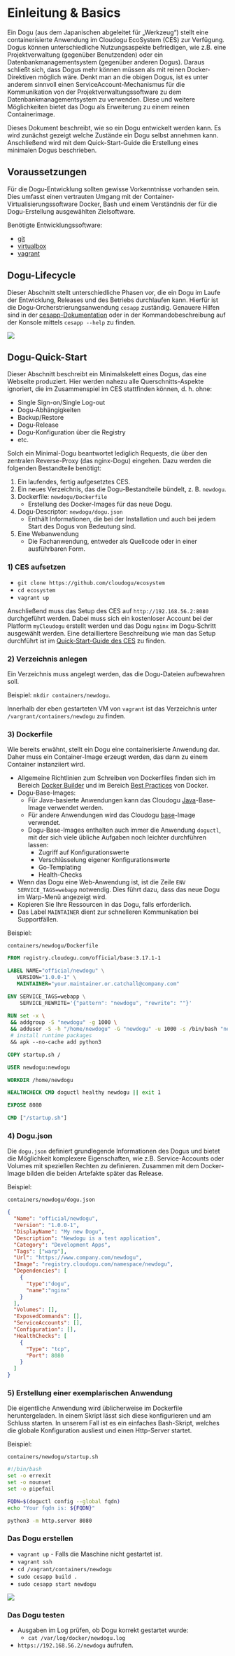 # Einleitung & Basics

Ein Dogu (aus dem Japanischen abgeleitet für „Werkzeug“) stellt eine containerisierte Anwendung im Cloudogu EcoSystem (CES) zur Verfügung.
Dogus können unterschiedliche Nutzungsaspekte befriedigen, wie z.B. eine Projektverwaltung (gegenüber Benutzenden) oder ein Datenbankmanagementsystem (gegenüber anderen Dogus).
Daraus schließt sich, dass Dogus mehr können müssen als mit reinen Docker-Direktiven möglich wäre. Denkt man an die obigen Dogus, ist es unter anderem sinnvoll einen ServiceAccount-Mechanismus für die Kommunikation von 
der Projektverwaltungssoftware zu dem Datenbankmanagementsystem zu verwenden. Diese und weitere Möglichkeiten bietet das Dogu als Erweiterung zu einem reinen Containerimage.

Dieses Dokument beschreibt, wie so ein Dogu entwickelt werden kann.
Es wird zunächst gezeigt welche Zustände ein Dogu selbst annehmen kann.
Anschließend wird mit dem Quick-Start-Guide
die Erstellung eines minimalen Dogus beschrieben.

## Voraussetzungen

Für die Dogu-Entwicklung sollten gewisse Vorkenntnisse vorhanden sein. 
Dies umfasst einen vertrauten Umgang mit der Container-Virtualisierungssoftware Docker, Bash und einem Verständnis der für die Dogu-Erstellung ausgewählten Zielsoftware.

Benötigte Entwicklungssoftware:
- [git](https://git-scm.com)
- [virtualbox](https://www.virtualbox.org)
- [vagrant](https://vagrantup.com)

## Dogu-Lifecycle

Dieser Abschnitt stellt unterschiedliche Phasen vor, die ein Dogu im Laufe der Entwicklung, Releases und des Betriebs durchlaufen kann.
Hierfür ist die Dogu-Orcherstrierungsanwendung `cesapp` zuständig.
Genauere Hilfen sind in der [cesapp-Dokumentation](https://docs.cloudogu.com/de/docs/system-components/cesapp/operations/detail/) oder in der Kommandobeschreibung auf der Konsole mittels `cesapp --help` zu finden.

<img src="./img/dogu-states.svg">

## Dogu-Quick-Start

Dieser Abschnitt beschreibt ein Minimalskelett eines Dogus, das eine Webseite produziert.
Hier werden nahezu alle Querschnitts-Aspekte ignoriert, die im Zusammenspiel im CES stattfinden können, d. h. ohne:
- Single Sign-on/Single Log-out
- Dogu-Abhängigkeiten
- Backup/Restore
- Dogu-Release
- Dogu-Konfiguration über die Registry
- etc.

Solch ein Minimal-Dogu beantwortet lediglich Requests, die über den zentralen Reverse-Proxy (das nginx-Dogu) eingehen.
Dazu werden die folgenden Bestandteile benötigt:

1. Ein laufendes, fertig aufgesetztes CES.
2. Ein neues Verzeichnis, das die Dogu-Bestandteile bündelt, z. B. `newdogu`.
3. Dockerfile: `newdogu/Dockerfile`
   - Erstellung des Docker-Images für das neue Dogu.
4. Dogu-Descriptor: `newdogu/dogu.json`
   - Enthält Informationen, die bei der Installation und auch bei jedem Start des Dogus von Bedeutung sind.
5. Eine Webanwendung
     - Die Fachanwendung, entweder als Quellcode oder in einer ausführbaren Form.
   
### 1) CES aufsetzen

- `git clone https://github.com/cloudogu/ecosystem`
- `cd ecosystem`
- `vagrant up`

Anschließend muss das Setup des CES auf `http://192.168.56.2:8080` durchgeführt werden. Dabei muss sich ein kostenloser Account
bei der Platform `myCloudogu` erstellt werden und das Dogu `nginx` im Dogu-Schritt ausgewählt werden.
Eine detailliertere Beschreibung wie man das Setup durchführt ist im [Quick-Start-Guide des CES](https://docs.cloudogu.com/de/quickstart/) zu finden.

### 2) Verzeichnis anlegen

Ein Verzeichnis muss angelegt werden, das die Dogu-Dateien aufbewahren soll.

Beispiel: `mkdir containers/newdogu`.

Innerhalb der eben gestarteten VM von `vagrant` ist das Verzeichnis unter `/vargrant/containers/newdogu` zu finden.

### 3) Dockerfile

Wie bereits erwähnt, stellt ein Dogu eine containerisierte Anwendung dar.
Daher muss ein Container-Image erzeugt werden, das dann zu einem Container instanziiert wird.

- Allgemeine Richtlinien zum Schreiben von Dockerfiles finden sich im Bereich [Docker Builder](https://docs.docker.com/engine/reference/builder/) und im Bereich [Best Practices](https://docs.docker.com/develop/develop-images/dockerfile_best-practices/) von Docker.
- Dogu-Base-Images:
  - Für Java-basierte Anwendungen kann das Cloudogu [Java](https://github.com/cloudogu/java)-Base-Image verwendet werden.
  - Für andere Anwendungen wird das Cloudogu [base](https://github.com/cloudogu/base)-Image verwendet.
  - Dogu-Base-Images enthalten auch immer die Anwendung `doguctl`, mit der sich viele übliche Aufgaben noch leichter durchführen lassen:
    - Zugriff auf Konfigurationswerte
    - Verschlüsselung eigener Konfigurationswerte
    - Go-Templating
    - Health-Checks
- Wenn das Dogu eine Web-Anwendung ist, ist die Zeile `ENV SERVICE_TAGS=webapp` notwendig.
  Dies führt dazu, dass das neue Dogu im Warp-Menü angezeigt wird.
- Kopieren Sie Ihre Ressourcen in das Dogu, falls erforderlich.
- Das Label `MAINTAINER` dient zur schnelleren Kommunikation bei Supportfällen.

Beispiel:

`containers/newdogu/Dockerfile`

```dockerfile
FROM registry.cloudogu.com/official/base:3.17.1-1

LABEL NAME="official/newdogu" \
   VERSION="1.0.0-1" \
   MAINTAINER="your.maintainer.or.catchall@company.com"

ENV SERVICE_TAGS=webapp \
    SERVICE_REWRITE='{"pattern": "newdogu", "rewrite": ""}'
    
RUN set -x \
 && addgroup -S "newdogu" -g 1000 \
 && adduser -S -h "/home/newdogu" -G "newdogu" -u 1000 -s /bin/bash "newdogu" \
 # install runtime packages
 && apk --no-cache add python3

COPY startup.sh /

USER newdogu:newdogu

WORKDIR /home/newdogu

HEALTHCHECK CMD doguctl healthy newdogu || exit 1

EXPOSE 8080

CMD ["/startup.sh"]
```

### 4) Dogu.json

Die `dogu.json` definiert grundlegende Informationen des Dogus und bietet die Möglichkeit komplexere Eigenschaften,
wie z.B. Service-Accounts oder Volumes mit speziellen Rechten zu definieren.
Zusammen mit dem Docker-Image bilden die beiden Artefakte später das Release. 

Beispiel:

`containers/newdogu/dogu.json`

```json
{
  "Name": "official/newdogu",
  "Version": "1.0.0-1",
  "DisplayName": "My new Dogu",
  "Description": "Newdogu is a test application",
  "Category": "Development Apps",
  "Tags": ["warp"],
  "Url": "https://www.company.com/newdogu",
  "Image": "registry.cloudogu.com/namespace/newdogu",
  "Dependencies": [
    {
      "type":"dogu",
      "name":"nginx"
    }
  ],
  "Volumes": [],
  "ExposedCommands": [],
  "ServiceAccounts": [],
  "Configuration": [],
  "HealthChecks": [
    {
      "Type": "tcp",
      "Port": 8080
    }
  ]
}
```

### 5) Erstellung einer exemplarischen Anwendung

Die eigentliche Anwendung wird üblicherweise im Dockerfile heruntergeladen.
In einem Skript lässt sich diese konfigurieren und am Schluss starten.
In unserem Fall ist es ein einfaches Bash-Skript, welches die globale Konfiguration ausliest und einen Http-Server startet.

Beispiel:

`containers/newdogu/startup.sh`

```bash
#!/bin/bash
set -o errexit
set -o nounset
set -o pipefail

FQDN=$(doguctl config --global fqdn)
echo "Your fqdn is: ${FQDN}"

python3 -m http.server 8080
```
### Das Dogu erstellen

- `vagrant up` - Falls die Maschine nicht gestartet ist.
- `vagrant ssh`
- `cd /vagrant/containers/newdogu`
- `sudo cesapp build .`
- `sudo cesapp start newdogu`

<img src="./img/dogu-in-ces.svg">

### Das Dogu testen
- Ausgaben im Log prüfen, ob Dogu korrekt gestartet wurde:
  - `cat /var/log/docker/newdogu.log`
- `https://192.168.56.2/newdogu` aufrufen.